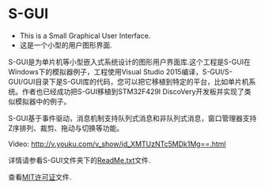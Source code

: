 # S-GUI
* This is a Small Graphical User Interface.
* 这是一个小型的用户图形界面.

S-GUI是为单片机等小型嵌入式系统设计的图形用户界面库.这个工程是S-GUI在Windows下的模拟器例子，工程使用Visual Studio 2015编译，S-GUI/S-GUI/GUI目录下是S-GUI库的代码，您可以把它移植到特定的平台，比如单片机系统。作者也已经成功把S-GUI移植到STM32F429I DiscoVery开发板并实现了类似模拟器中的例子。

S-GUI基于事件驱动，消息机制支持队列式消息和非队列式消息，窗口管理器支持Z序排列、裁剪、拖动与切换等功能。
  
  Video: http://v.youku.com/v_show/id_XMTUzNTc5MDk1Mg==.html

详情请参看S-GUI文件夹下的[ReadMe.txt](https://github.com/Le-Seul/S-GUI/blob/master/S-GUI/ReadMe.txt)文件.

查看[MIT许可证](https://github.com/Le-Seul/S-GUI/blob/master/S-GUI/LICENSE.txt)文件.
